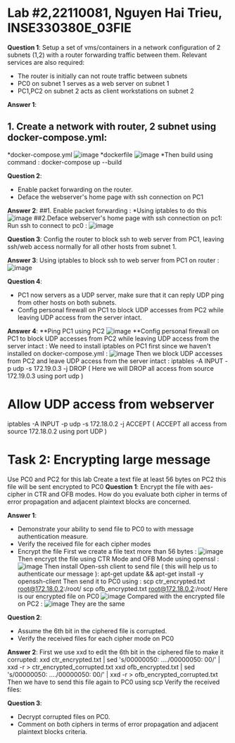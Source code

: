 
# Lab #2,22110081, Nguyen Hai Trieu, INSE330380E_03FIE

**Question 1**: 
Setup a set of vms/containers in a network configuration of 2 subnets (1,2) with a router forwarding traffic between them. Relevant services are also required:
- The router is initially can not route traffic between subnets
- PC0 on subnet 1 serves as a web server on subnet 1
- PC1,PC2 on subnet 2 acts as client workstations on subnet 2
  
**Answer 1**:

## 1. Create a network with router, 2 subnet using docker-compose.yml:
*docker-compose.yml
![image](https://github.com/user-attachments/assets/8b620ba4-4100-4f30-8ce4-b364057cc0c7)
*dockerfile
![image](https://github.com/user-attachments/assets/2624525a-3e7a-4ffb-be89-83ce30c2cbde)
*Then build using command : docker-compose up --build


**Question 2**:
- Enable packet forwarding on the router.
- Deface the webserver's home page with ssh connection on PC1
  
**Answer 2**:
##1. Enable packet forwarding :
*Using iptables to do this
![image](https://github.com/user-attachments/assets/c3968eff-9fae-4f7a-90e5-65703fecb726)
##2.Deface webserver's home page with ssh connection on pc1:
  Run ssh to connect to pc0 :
  ![image](https://github.com/user-attachments/assets/c722d0b1-bfa4-4c8c-99d8-35e41ec99c36)
 
**Question 3**:
  Config the router to block ssh to web server from PC1, leaving ssh/web access normally for all other hosts from subnet 1.   
  

**Answer 3**:
Using iptables to block ssh to web server from PC1 on router :
![image](https://github.com/user-attachments/assets/17435a55-01de-4831-98e7-10bcda340a91)

**Question 4**:
- PC1 now servers as a UDP server, make sure that it can reply UDP ping from other hosts on both subnets.
- Config personal firewall on PC1 to block UDP accesses from PC2 while leaving UDP access from the server intact.
  
**Answer 4**:
**Ping PC1 using PC2
![image](https://github.com/user-attachments/assets/f4b7799c-611d-4272-9122-bdc7ed029012)
**Config personal firewall on PC1 to block UDP accesses from PC2  while leaving UDP access from the server intact :
  We need to install iptables on PC1 first since we haven't installed on docker-compose.yml :
  ![image](https://github.com/user-attachments/assets/84d27734-8163-495c-825d-131a2d6e82e5)
  Then we block UDP accesses from PC2 and leave UDP access from the server intact :
  iptables -A INPUT -p udp -s 172.19.0.3 -j DROP ( Here we will DROP all access from source 172.19.0.3 using port udp )
  # Allow UDP access from webserver
  iptables -A INPUT -p udp -s 172.18.0.2 -j ACCEPT ( ACCEPT all access from source 172.18.0.2 using port UDP )
# Task 2: Encrypting large message 
Use PC0 and PC2 for this lab 
Create a text file at least 56 bytes on PC2 this file will be sent encrypted to PC0
**Question 1**:
Encrypt the file with aes-cipher in CTR and OFB modes. How do you evaluate both cipher in terms of error propagation and adjacent plaintext blocks are concerned. 

**Answer 1**:
- Demonstrate your ability to send file to PC0 to with message authentication measure.
- Verify the received file for each cipher modes
- Encrypt the file
  First we create a file text more than 56 bytes :
  ![image](https://github.com/user-attachments/assets/4fff7731-bb9c-40bc-89ad-88b074e5ac37)
  Then encrypt the file using CTR Mode and OFB Mode using openssl :
  ![image](https://github.com/user-attachments/assets/58cd732f-2734-4f02-bc4a-5b60f680ee81)
  Then install Open-ssh client to send file ( this will help us to authenticate our message ):
  apt-get update && apt-get install -y openssh-client
  Then send it to PC0 using :
  scp ctr_encrypted.txt root@172.18.0.2:/root/
  scp ofb_encrypted.txt root@172.18.0.2:/root/
  Here is our encrypted file on PC0
   ![image](https://github.com/user-attachments/assets/3150aee7-31a8-4436-aee6-91a7a746314e)
  Compared with the encrypted file on PC2 :
    ![image](https://github.com/user-attachments/assets/7eca08f6-bb19-4221-afcb-6b7f7c2072bc)
    They are the same


**Question 2**:
- Assume the 6th bit in the ciphered file is corrupted.
- Verify the received files for each cipher mode on PC0

**Answer 2**:
First we use xxd to edit the 6th bit in the ciphered file to make it corrupted:
xxd ctr_encrypted.txt | sed 's/00000050: ..../00000050: 00/' | xxd -r > ctr_encrypted_corrupted.txt
xxd ofb_encrypted.txt | sed 's/00000050: ..../00000050: 00/' | xxd -r > ofb_encrypted_corrupted.txt
Then we have to send this file again to PC0 using scp
Verify the received files:

**Question 3**:
- Decrypt corrupted files on PC0.
- Comment on both ciphers in terms of error propagation and adjacent plaintext blocks criteria. 





